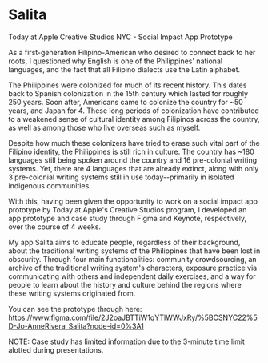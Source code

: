 # Salita
Today at Apple Creative Studios NYC - Social Impact App Prototype

As a first-generation Filipino-American who desired to connect back to her roots, I questioned why English is one of the Philippines' national languages, and the fact that all Filipino dialects use the Latin alphabet. 

The Philippines were colonized for much of its recent history. This dates back to Spanish colonization in the 15th century which lasted for roughly 250 years. Soon after, Americans came to colonize the country for ~50 years, and Japan for 4. These long periods of colonization have contributed to a weakened sense of cultural identity among Filipinos across the country, as well as among those who live overseas such as myself.

Despite how much these colonizers have tried to erase such vital part of the Filipino identity, the Philippines is still rich in culture. The country has ~180 languages still being spoken around the country and 16 pre-colonial writing systems. Yet, there are 4 languages that are already extinct, along with only 3 pre-colonial writing systems still in use today--primarily in isolated indigenous communities.

With this, having been given the opportunity to work on a social impact app prototype by Today at Apple's Creative Studios program, I developed an app prototype and case study through Figma and Keynote, respectively, over the course of 4 weeks.

My app Salita aims to educate people, regardless of their background, about the traditional writing systems of the Philippines that have been lost in obscurity. Through four main functionalities: community crowdsourcing, an archive of the traditional writing system's characters, exposure practice via communicating with others and independent daily exercises, and a way for people to learn about the history and culture behind the regions where these writing systems originated from.

You can see the prototype through here: https://www.figma.com/file/2J2oaJBTTiW1qYTlWWJxRy/%5BCSNYC22%5D-Jo-AnneRivera_Salita?node-id=0%3A1

NOTE: Case study has limited information due to the 3-minute time limit alotted during presentations.
